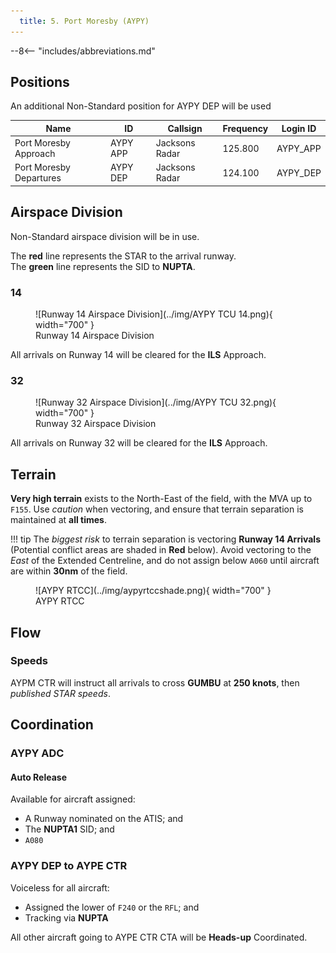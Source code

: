 ```yaml
---
  title: 5. Port Moresby (AYPY)
---
```


--8<-- "includes/abbreviations.md"

## Positions
An additional Non-Standard position for AYPY DEP will be used

| Name               | ID      | Callsign       | Frequency        | Login ID              |
| ------------------ | --------------| -------------- | ---------------- | --------------------------------------|
| Port Moresby Approach       | AYPY APP | Jacksons Radar              | 125.800 | AYPY_APP                              |
| Port Moresby Departures        | AYPY DEP | Jacksons Radar               | 124.100 | AYPY_DEP                              |

## Airspace Division
Non-Standard airspace division will be in use.

The **red** line represents the STAR to the arrival runway.  
The **green** line represents the SID to **NUPTA**.  

### 14

<figure markdown>
![Runway 14 Airspace Division](../img/AYPY TCU 14.png){ width="700" }
  <figcaption>Runway 14 Airspace Division</figcaption>
</figure>

All arrivals on Runway 14 will be cleared for the **ILS** Approach.

### 32

<figure markdown>
![Runway 32 Airspace Division](../img/AYPY TCU 32.png){ width="700" }
  <figcaption>Runway 32 Airspace Division</figcaption>
</figure>

All arrivals on Runway 32 will be cleared for the **ILS** Approach.

## Terrain
**Very high terrain** exists to the North-East of the field, with the MVA up to `F155`. Use *caution* when vectoring, and ensure that terrain separation is maintained at **all times**.

!!! tip
    The *biggest risk* to terrain separation is vectoring **Runway 14 Arrivals** (Potential conflict areas are shaded in **Red** below). Avoid vectoring to the *East* of the Extended Centreline, and do not assign below `A060` until aircraft are within **30nm** of the field.

<figure markdown>
![AYPY RTCC](../img/aypyrtccshade.png){ width="700" }
  <figcaption>AYPY RTCC</figcaption>
</figure>

## Flow
### Speeds
AYPM CTR will instruct all arrivals to cross **GUMBU** at **250 knots**, then *published STAR speeds*.

## Coordination
### AYPY ADC
#### Auto Release
Available for aircraft assigned:

- A Runway nominated on the ATIS; and
- The **NUPTA1** SID; and
- `A080`

### AYPY DEP to AYPE CTR
Voiceless for all aircraft:

- Assigned the lower of `F240` or the `RFL`; and  
- Tracking via **NUPTA**

All other aircraft going to AYPE CTR CTA will be **Heads-up** Coordinated.